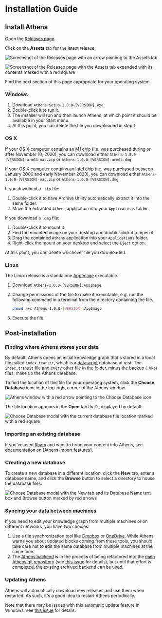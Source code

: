 # Installation Guide

## Install Athens

Open the [Releases page](https://github.com/athensresearch/athens/releases).

Click on the **Assets** tab for the latest release.

![Screenshot of the Releases page with an arrow pointing to the Assets tab](https://user-images.githubusercontent.com/15487/122689808-0bc65880-d1eb-11eb-96eb-43ac464de143.png)

![Screenshot of the Releases page with the Assets tab expanded with its contents marked with a red square](https://user-images.githubusercontent.com/15487/122689924-a888f600-d1eb-11eb-9d4b-df8690f43fb4.png)

Find the next section of this page appropriate for your operating system.

### Windows

1. Download `Athens-Setup-1.0.0-[VERSION].exe`.
2. Double-click it to run it.
3. The installer will run and then launch Athens, at which point it should be available in your Start menu.
4. At this point, you can delete the file you downloaded in step 1.

### OS X

If your OS X computer contains an [M1 chip](https://en.wikipedia.org/wiki/Apple_M1) \(i.e. was purchased during or after November 10, 2020\), you can download either `Athens-1.0.0-[VERSION]-arm64-mac.zip` or `Athens-1.0.0-[VERSION]-arm64.dmg`.

If your OS X computer contains an [Intel chip](https://en.wikipedia.org/wiki/Mac_transition_to_Intel_processors) \(i.e. was purchased between January 2006 and early November 2020\), you can download either `Athens-1.0.0-[VERSION]-mac.zip` or `Athens-1.0.0-[VERSION].dmg`.

If you download a `.zip` file:

1. Double-click it to have Archive Utility automatically extract it into the same folder.
2. Move the extracted `Athens` application into your `Applications` folder.

If you download a `.dmg` file:

1. Double-click it to mount it.
2. Find the mounted image on your desktop and double-click it to open it.
3. Drag the contained `Athens` application into your `Applications` folder.
4. Right-click the mount on your desktop and select the `Eject` option.

At this point, you can delete whichever file you downloaded.

### Linux

The Linux release is a standalone [AppImage](https://appimage.org/) executable.

1. Download `Athens-1.0.0-[VERSION].AppImage`.
2. Change permissions of the file to make it executable, e.g. run the following command in a terminal from the directory containing the file.

   ```bash
   chmod a+x Athens-1.0.0-[VERSION].AppImage
   ```

3. Execute the file.

## Post-installation

### Finding where Athens stores your data

By default, Athens opens an initial knowledge graph that's stored in a local file called `index.transit`, which is a [datascript](https://github.com/tonsky/datascript) database at rest. The `index.transit` file and every other file in the folder, minus the backup \(`.bkp`\) files, make up the Athens database.

To find the location of this file for your operating system, click the **Choose Database** icon in the top-right corner of the Athens window.

![Athens window with a red arrow pointing to the Choose Database icon](https://user-images.githubusercontent.com/15487/122690410-108d0b80-d1ef-11eb-8c4c-cd502b28e318.png)

The file location appears in the **Open** tab that's displayed by default.

![Choose Database modal with the current database file location marked with a red square](https://user-images.githubusercontent.com/15487/122767507-5cc86200-d268-11eb-93cb-858cc198320e.png)

### Importing an existing database

If you've used [Roam](https://roamresearch.com/) and want to bring your content into Athens, see documentation on [Athens import features].

### Creating a new database

To create a new database in a different location, click the **New** tab, enter a database name, and click the **Browse** button to select a directory to house the database files.

![Choose Database modal with the New tab and its Database Name text box and Browse button marked by red arrows](https://user-images.githubusercontent.com/15487/122768180-f7c13c00-d268-11eb-959c-22bb2170c585.png)

### Syncing your data between machines

If you need to edit your knowledge graph from multiple machines or on different networks, you have two choices:

1. Use a file synchronization tool like [Dropbox](https://www.dropbox.com) or [OneDrive](https://www.microsoft.com/en-us/microsoft-365/onedrive/online-cloud-storage). While Athens warns you about updated blocks coming from these tools, you should take care not to edit the same database from multiple machines at the same time.
2. The [Athens backend](https://github.com/athensresearch/athens-backend) is in the process of being refactored into the [main Athens git repository](https://github.com/athensresearch/athens) \(see [this issue](https://github.com/athensresearch/athens/pull/1170/) for details\), but until that effort is completed, the existing archived backend can be used.

### Updating Athens

Athens will automatically download new releases and use them when restarted. As such, it's a good idea to restart Athens periodically.

Note that there may be issues with this automatic update feature in Windows; see [this issue](https://github.com/athensresearch/athens/issues/1248) for details.


